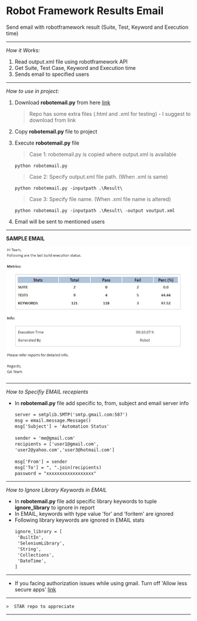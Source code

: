 # Robot Framework Results Email

Send email with robotframework result (Suite, Test, Keyword and Execution time)

---

*How it Works:*

1. Read output.xml file using robotframework API
2. Get Suite, Test Case, Keyword and Execution time
3. Sends email to specified users 

---

*How to use in project:*

1. Download __robotemail.py__ from here [link](https://github.com/adiralashiva8/robotframework-metrics/releases/download/v3.0/robotemail.py)

    > Repo has some extra files (.html and .xml for testing) - I suggest to download from link

2. Copy __robotemail.py__ file to project

3. Execute __robotemail.py__ file

    > Case 1: robotemail.py is copied where output.xml is available

    ```
    python robotemail.py
    ```

    > Case 2: Specify output.xml file path. (When .xml is same)

    ```
    python robotemail.py -inputpath .\Result\
    ```
    
    > Case 3: Specify file name. (When .xml file name is altered)

    ```
    python robotemail.py -inputpath .\Result\ -output voutput.xml
    ```
    
5. Email will be sent to mentioned users

---

 __SAMPLE EMAIL__

 ![Screenshot](sample.JPG)

 ---

*How to Specifiy EMAIL recepients*
 - In __robotemail.py__ file add specific to, from, subject and email server info
    ```
    server = smtplib.SMTP('smtp.gmail.com:587')
    msg = email.message.Message()
    msg['Subject'] = 'Automation Status'

    sender = 'me@gmail.com'
    recipients = ['user1@gmail.com', 'user2@yahoo.com','user3@hotmail.com']

    msg['From'] = sender
    msg['To'] = ", ".join(recipients)
    password = "xxxxxxxxxxxxxxxxxx"
    ``` 
---

*How to Ignore Library Keywords in EMAIL*
 - In __robotemail.py__ file add specific library keywords to tuple __ignore_library__ to ignore in report
 - In EMAIL, keywords with type value 'for' and 'foritem' are ignored
 - Following library keywords are ignored in EMAIL stats
    ```
    ignore_library = [
     'BuiltIn',
     'SeleniumLibrary',
     'String',
     'Collections',
     'DateTime',
    ] 
---
- If you facing authorization issues while using gmail. Turn off 'Allow less secure apps' [link](https://myaccount.google.com/lesssecureapps?pli=1)
---
    >  STAR repo to appreciate
---